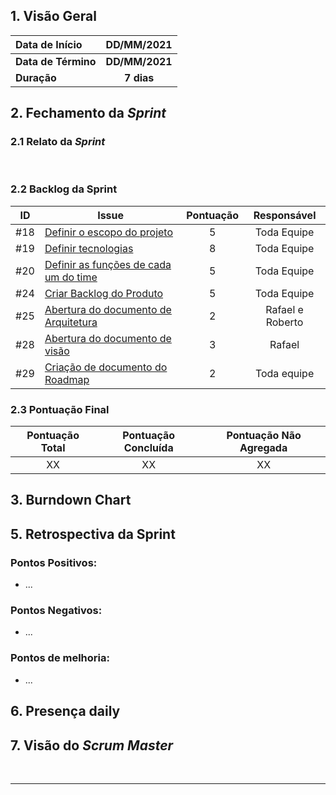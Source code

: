 
##  1. <a name="1">Visão Geral</a>

| Data de Início | DD/MM/2021 |
|:--|:--:|
| **Data de Término** | **DD/MM/2021** |
| **Duração** | **7 dias** |

## 2. <a name="2">Fechamento da _Sprint_</a>
### 2.1 <a name="2.1">Relato da _Sprint_</a>
<p align="justify">&emsp;&emsp; 
</p>

### 2.2 <a name="2.2">Backlog da Sprint</a>
<!-- Exemplo -->
| ID | Issue | Pontuação | Responsável|
|:--:| ------- | :----: | :----: |
| #18 | [Definir o escopo do projeto](https://github.com/fga-eps-mds/2020.2-Anunbis/issues/18) |5|Toda Equipe|
| #19 | [Definir tecnologias](https://github.com/fga-eps-mds/2020.2-Anunbis/issues/19)|8| Toda Equipe|
| #20 | [Definir as funções de cada um do time](https://github.com/fga-eps-mds/2020.2-Anunbis/issues/20) |5| Toda Equipe |
| #24 | [Criar Backlog do Produto](https://github.com/fga-eps-mds/2020.2-Anunbis/issues/24) | 5| Toda Equipe|
| #25 | [Abertura do documento de Arquitetura](https://github.com/fga-eps-mds/2020.2-Anunbis/issues/25) | 2| Rafael e Roberto|
| #28 | [Abertura do documento de visão](https://github.com/fga-eps-mds/2020.2-Anunbis/issues/28) |3| Rafael|
| #29 | [Criação de documento do Roadmap](https://github.com/fga-eps-mds/2020.2-Anunbis/issues/29) | 2| Toda equipe|

### 2.3 <a name="2.3">Pontuação Final</a>
|Pontuação Total|Pontuação Concluída|Pontuação Não Agregada
|:-:|:-:|:-:|
|XX|XX|XX

## 3. <a name="3">Burndown Chart</a>
<!-- Imagem do Burndown Chart retirada do ZenHub-->

<!-- A partir da Sprint 6>
## 4. <a name="4">Velocity Tracking</a>
<!-- Imagem do Burndown Chart retirada do ZenHub-->

## 5. <a name="5">Retrospectiva da Sprint</a>
### **Pontos Positivos:**
* ...

### **Pontos Negativos:**
* ...

### **Pontos de melhoria:**
* ...

## 6. <a name="6">Presença daily</a>
<!-- Imagem das presenças nas dailys -->

## 7. <a name="7">Visão do _Scrum Master_</a>

<p align="justify">&emsp;&emsp;
<!-- Descrição do Scrum Master -->
</p>

<!-- A cada 2 semanas postar o quadro de conhecimento da equipe>
## Quadro de Conhecimento
Imagem com a atualização do Quadro de conhecimento
-->

------------